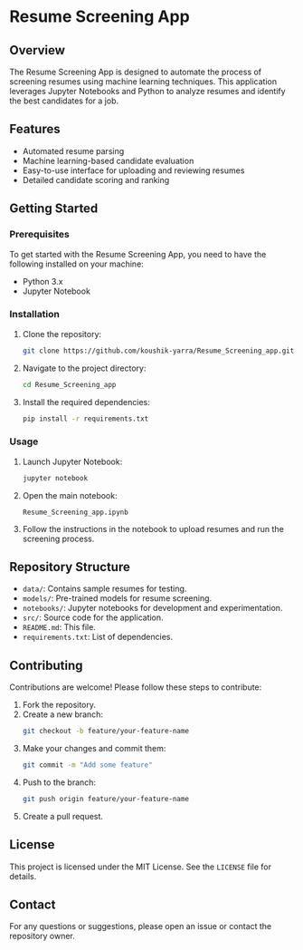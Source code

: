 # Resume Screening App

## Overview
The Resume Screening App is designed to automate the process of screening resumes using machine learning techniques. This application leverages Jupyter Notebooks and Python to analyze resumes and identify the best candidates for a job.

## Features
- Automated resume parsing
- Machine learning-based candidate evaluation
- Easy-to-use interface for uploading and reviewing resumes
- Detailed candidate scoring and ranking

## Getting Started

### Prerequisites
To get started with the Resume Screening App, you need to have the following installed on your machine:
- Python 3.x
- Jupyter Notebook

### Installation
1. Clone the repository:
    ```bash
    git clone https://github.com/koushik-yarra/Resume_Screening_app.git
    ```
2. Navigate to the project directory:
    ```bash
    cd Resume_Screening_app
    ```
3. Install the required dependencies:
    ```bash
    pip install -r requirements.txt
    ```

### Usage
1. Launch Jupyter Notebook:
    ```bash
    jupyter notebook
    ```
2. Open the main notebook:
    ```plaintext
    Resume_Screening_app.ipynb
    ```
3. Follow the instructions in the notebook to upload resumes and run the screening process.

## Repository Structure
- `data/`: Contains sample resumes for testing.
- `models/`: Pre-trained models for resume screening.
- `notebooks/`: Jupyter notebooks for development and experimentation.
- `src/`: Source code for the application.
- `README.md`: This file.
- `requirements.txt`: List of dependencies.

## Contributing
Contributions are welcome! Please follow these steps to contribute:
1. Fork the repository.
2. Create a new branch:
    ```bash
    git checkout -b feature/your-feature-name
    ```
3. Make your changes and commit them:
    ```bash
    git commit -m "Add some feature"
    ```
4. Push to the branch:
    ```bash
    git push origin feature/your-feature-name
    ```
5. Create a pull request.

## License
This project is licensed under the MIT License. See the `LICENSE` file for details.

## Contact
For any questions or suggestions, please open an issue or contact the repository owner.
